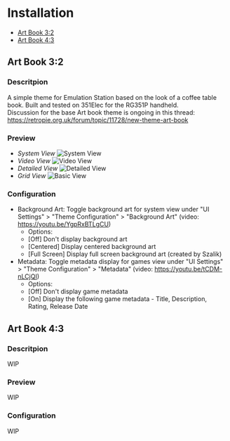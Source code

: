 # Installation

- [Art Book 3:2](#art-book-3:2)
- [Art Book 4:3](#art-book-4:3)

## Art Book 3:2

### Descritpion
A simple theme for Emulation Station based on the look of a coffee table book.  Built and tested on 351Elec for the RG351P handheld.  
Discussion for the base Art book theme is ongoing in this thread: https://retropie.org.uk/forum/topic/11728/new-theme-art-book

### Preview
* *System View*
![System View](https://i.imgur.com/1RGfbBP.png)
* *Video View*
![Video View](https://i.imgur.com/21yeUMy.png)
* *Detailed View*
![Detailed View](https://i.imgur.com/QauSTJf.png)
* *Grid View*
![Basic View](https://i.imgur.com/FbU32kX.png)

### Configuration
- Background Art: Toggle background art for system view under "UI Settings" > "Theme Configuration" > "Background Art" (video: https://youtu.be/YgpRxBTLgCU)
  - Options:
  - [Off] Don't display background art
  - [Centered] Display centered background art
  - [Full Screen] Display full screen background art (created by Szalik)
- Metadata: Toggle metadata display for games view under "UI Settings" > "Theme Configuration" > "Metadata" (video: https://youtu.be/tCDM-nLCjQI)
  - Options:
  - [Off] Don't display game metadata
  - [On] Display the following game metadata - Title, Description, Rating, Release Date

## Art Book 4:3

### Descritpion
WIP

### Preview
WIP

### Configuration
WIP
